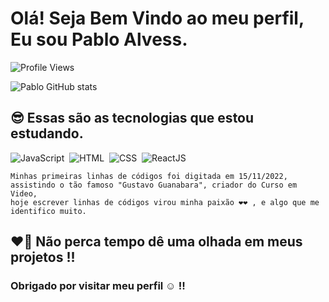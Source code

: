 # Olá! Seja Bem Vindo ao meu perfil, Eu sou Pablo Alvess.
<p> <img src="https://komarev.com/ghpvc/?username=dev-ribeirojr&color=blue" alt="Profile Views" /> </p>

![Pablo GitHub stats](https://github-readme-stats.vercel.app/api?username=dev-ribeirojr&show_icons=true&theme=dracula)

## 😎 Essas são as tecnologias que estou estudando.

![JavaScript](https://img.shields.io/badge/-JavaScript-05122A?style=flar&logo=javascript)&nbsp;
![HTML](https://img.shields.io/badge/-HTML-05122A?style=flar&logo=HTML5)&nbsp;
![CSS](https://img.shields.io/badge/-CSS-05122A?style=flar&logo=CSS3&logoColor=1572b6)&nbsp;
![ReactJS](https://img.shields.io/badge/-ReactJS-05122A?style=flar&logo=react)&nbsp;
```
Minhas primeiras linhas de códigos foi digitada em 15/11/2022, assistindo o tão famoso "Gustavo Guanabara", criador do Curso em Video,
hoje escrever linhas de códigos virou minha paixão ❤❤ , e algo que me identifico muito.
```
## ❤️‍🔥 Não perca tempo dê uma olhada em meus projetos !!
### Obrigado por visitar meu perfil  ☺️ !!


